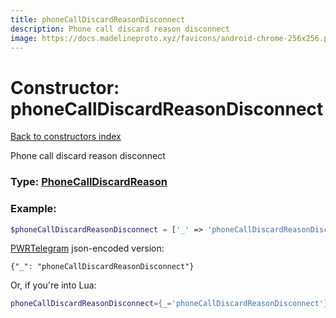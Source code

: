```yaml
---
title: phoneCallDiscardReasonDisconnect
description: Phone call discard reason disconnect
image: https://docs.madelineproto.xyz/favicons/android-chrome-256x256.png
---
```

# Constructor: phoneCallDiscardReasonDisconnect  
[Back to constructors index](index.md)



Phone call discard reason disconnect




### Type: [PhoneCallDiscardReason](../types/PhoneCallDiscardReason.md)


### Example:

```php
$phoneCallDiscardReasonDisconnect = ['_' => 'phoneCallDiscardReasonDisconnect'];
```  

[PWRTelegram](https://pwrtelegram.xyz) json-encoded version:

```
{"_": "phoneCallDiscardReasonDisconnect"}
```


Or, if you're into Lua:

```lua
phoneCallDiscardReasonDisconnect={_='phoneCallDiscardReasonDisconnect'}

```


